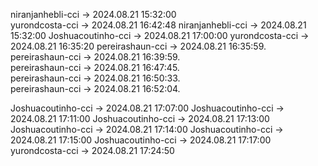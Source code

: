 niranjanhebli-cci -> 2024.08.21 15:32:00  
yurondcosta-cci  ->  2024.08.21 16:42:48
niranjanhebli-cci -> 2024.08.21 15:32:00
Joshuacoutinho-cci -> 2024.08.21 17:00:00
yurondcosta-cci  ->  2024.08.21 16:35:20
pereirashaun-cci -> 2024.08.21 16:35:59.   
pereirashaun-cci -> 2024.08.21 16:39:59.   
pereirashaun-cci -> 2024.08.21 16:47:45.   
pereirashaun-cci -> 2024.08.21 16:50:33.   
pereirashaun-cci -> 2024.08.21 16:52:04.   

Joshuacoutinho-cci -> 2024.08.21 17:07:00
Joshuacoutinho-cci -> 2024.08.21 17:11:00
Joshuacoutinho-cci -> 2024.08.21 17:13:00
Joshuacoutinho-cci -> 2024.08.21 17:14:00
Joshuacoutinho-cci -> 2024.08.21 17:15:00
Joshuacoutinho-cci -> 2024.08.21 17:17:00
yurondcosta-cci  -> 2024.08.21 17:24:50



